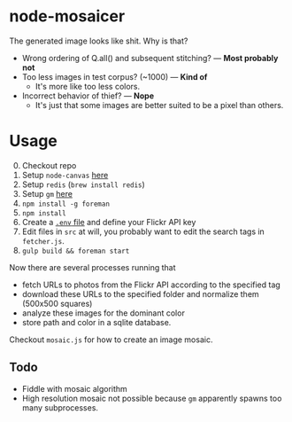 # node-mosaicer

The generated image looks like shit. Why is that?

* Wrong ordering of Q.all() and subsequent stitching? — **Most probably not**
* Too less images in test corpus? (~1000) — **Kind of**
    * It's more like too less colors.
* Incorrect behavior of thief? — **Nope**
    * It's just that some images are better suited to be a pixel than others.

# Usage

0. Checkout repo
1. Setup ``node-canvas`` [here](https://github.com/Automattic/node-canvas#installation)
2. Setup ``redis`` (``brew install redis``)
3. Setup ``gm`` [here](https://github.com/aheckmann/gm#getting-started)
4. ``npm install -g foreman``
5. ``npm install``
6. Create a [``.env`` file](https://github.com/strongloop/node-foreman#environmental-variables) and define your Flickr API key
7. Edit files in ``src`` at will, you probably want to edit the search tags in ``fetcher.js``.
8. ``gulp build && foreman start``

Now there are several processes running that

* fetch URLs to photos from the Flickr API according to the specified tag
* download these URLs to the specified folder and normalize them (500x500 squares)
* analyze these images for the dominant color
* store path and color in a sqlite database.

Checkout ``mosaic.js`` for how to create an image mosaic.

## Todo

* Fiddle with mosaic algorithm
* High resolution mosaic not possible because ``gm`` apparently spawns too many subprocesses.